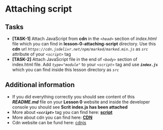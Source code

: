 # Attaching script

## Tasks

- **[TASK-1]** Attach JavaScript from **cdn** in the _`<head>`_ section of _index.html_ file which you can find in **lesson-0-attaching-script** directory. Use this **cdn** url _`https://cdn.jsdelivr.net/npm/marked/marked.min.js`_ as _`src`_ attribute of your _`<script>`_ tag
- **[TASK-2]** Attach JavaScript file in the end of _`<body>`_ section of index.html file. Add _`type="module"`_ to your _`<script>`_ tag and use **_`index.js`_** which you can find inside this lesson directory as _`src`_

## Additional information

- If you did everything correctly you should see content of this **_README.md_** file on your **Lesson 0** website and inside the developer console you should see **Scrit index.js has been attached**
- More about **_`<script>`_** tag you can find here: **[script](https://developer.mozilla.org/en-US/docs/Web/HTML/Element/script)**
- More about cdn you can find here: **[CDN](https://developer.mozilla.org/en-US/docs/Glossary/CDN)**
- Cdn website can be fund here: [cdnjs](https://cdnjs.com/)
